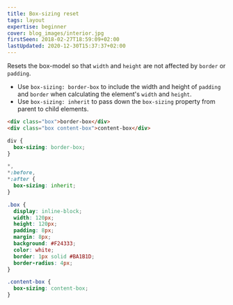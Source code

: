 ```yaml
---
title: Box-sizing reset
tags: layout
expertise: beginner
cover: blog_images/interior.jpg
firstSeen: 2018-02-27T18:59:09+02:00
lastUpdated: 2020-12-30T15:37:37+02:00
---
```


Resets the box-model so that `width` and `height` are not affected by `border` or `padding`.

- Use `box-sizing: border-box` to include the width and height of `padding` and `border` when calculating the element's `width` and `height`.
- Use `box-sizing: inherit` to pass down the `box-sizing` property from parent to child elements.

```html
<div class="box">border-box</div>
<div class="box content-box">content-box</div>
```

```css
div {
  box-sizing: border-box;
}

*,
*:before,
*:after {
  box-sizing: inherit;
}

.box {
  display: inline-block;
  width: 120px;
  height: 120px;
  padding: 8px;
  margin: 8px;
  background: #F24333;
  color: white;
  border: 1px solid #BA1B1D;
  border-radius: 4px;
}

.content-box {
  box-sizing: content-box;
}
```
